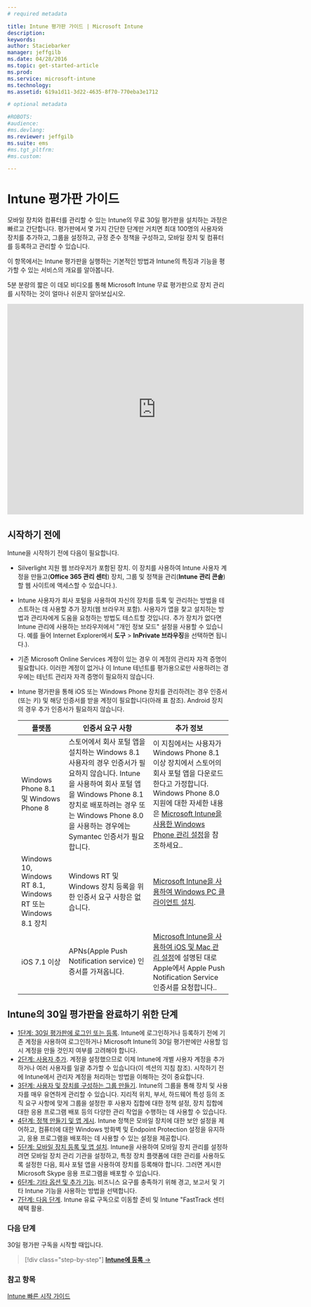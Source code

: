 ```yaml
---
# required metadata

title: Intune 평가판 가이드 | Microsoft Intune
description:
keywords:
author: Staciebarker
manager: jeffgilb
ms.date: 04/28/2016
ms.topic: get-started-article
ms.prod:
ms.service: microsoft-intune
ms.technology:
ms.assetid: 619a1d11-3d22-4635-8f70-770eba3e1712

# optional metadata

#ROBOTS:
#audience:
#ms.devlang:
ms.reviewer: jeffgilb
ms.suite: ems
#ms.tgt_pltfrm:
#ms.custom:

---
```


# Intune 평가판 가이드
모바일 장치와 컴퓨터를 관리할 수 있는 Intune의 무료 30일 평가판을 설치하는 과정은 빠르고 간단합니다. 평가판에서 몇 가지 간단한 단계만 거치면 최대 100명의 사용자와 장치를 추가하고, 그룹을 설정하고, 규정 준수 정책을 구성하고, 모바일 장치 및 컴퓨터를 등록하고 관리할 수 있습니다.

이 항목에서는 Intune 평가판을 실행하는 기본적인 방법과 Intune의 특징과 기능을 평가할 수 있는 서비스의 개요를 알아봅니다.

5분 분량의 짧은 이 데모 비디오를 통해 Microsoft Intune 무료 평가판으로 장치 관리를 시작하는 것이 얼마나 쉬운지 알아보십시오.

<iframe width="675" height="480" src="https://www.youtube.com/embed/ltcZvm4VOFU" frameborder="0" allowfullscreen></iframe>

## 시작하기 전에
Intune을 시작하기 전에 다음이 필요합니다.

-   Silverlight 지원 웹 브라우저가 포함된 장치. 이 장치를 사용하여 Intune 사용자 계정을 만들고(**Office 365 관리 센터**) 장치, 그룹 및 정책을 관리(**Intune 관리 콘솔**)할 웹 사이트에 액세스할 수 있습니다.).

-   Intune 사용자가 회사 포털을 사용하여 자신의 장치를 등록 및 관리하는 방법을 테스트하는 데 사용할 추가 장치(웹 브라우저 포함). 사용자가 앱을 찾고 설치하는 방법과 관리자에게 도움을 요청하는 방법도 테스트할 것입니다. 추가 장치가 없다면 Intune 관리에 사용하는 브라우저에서 "개인 정보 모드" 설정을 사용할 수 있습니다. 예를 들어 Internet Explorer에서 **도구** &gt; **InPrivate 브라우징**을 선택하면 됩니다.).

-   기존 Microsoft Online Services 계정이 있는 경우 이 계정의 관리자 자격 증명이 필요합니다. 이러한 계정이 없거나 이 Intune 테넌트를 평가용으로만 사용하려는 경우에는 테넌트 관리자 자격 증명이 필요하지 않습니다.

-   Intune 평가판을 통해 iOS 또는 Windows Phone 장치를 관리하려는 경우 인증서(또는 키) 및 해당 인증서를 받을 계정이 필요합니다(아래 표 참조). Android 장치의 경우 추가 인증서가 필요하지 않습니다.

    |플랫폼|인증서 요구 사항|추가 정보|
    |------------|----------------------------|--------------------|
    |Windows Phone 8.1 및 Windows Phone 8 |스토어에서 회사 포털 앱을 설치하는 Windows 8.1 사용자의 경우 인증서가 필요하지 않습니다. Intune을 사용하여 회사 포털 앱을 Windows Phone 8.1 장치로 배포하려는 경우 또는 Windows Phone 8.0을 사용하는 경우에는 Symantec 인증서가 필요합니다.|이 지침에서는 사용자가 Windows Phone 8.1 이상 장치에서 스토어의 회사 포털 앱을 다운로드한다고 가정합니다. Windows Phone 8.0 지원에 대한 자세한 내용은 [Microsoft Intune을 사용한 Windows Phone 관리 설정](/Intune/DeployUse/set-up-windows-phone-management-with-microsoft-intune)을 참조하세요..|
    |Windows 10, Windows RT 8.1, Windows RT 또는 Windows 8.1 장치|Windows RT 및 Windows 장치 등록을 위한 인증서 요구 사항은 없습니다.|[Microsoft Intune을 사용하여 Windows PC 클라이언트 설치](/Intune/DeployUse/install-the-windows-pc-client-with-microsoft-intune).|
    |iOS 7.1 이상|APNs(Apple Push Notification service) 인증서를 가져옵니다.|[Microsoft Intune을 사용하여 iOS 및 Mac 관리 설정](/Intune/DeployUse/set-up-ios-and-mac-management-with-microsoft-intune)에 설명된 대로 Apple에서 Apple Push Notification Service 인증서를 요청합니다..|

## Intune의 30일 평가판을 완료하기 위한 단계
- [1단계: 30일 평가판에 로그인 또는 등록](get-started-with-a-30-day-trial-of-microsoft-intune-step-1.md). Intune에 로그인하거나 등록하기 전에 기존 계정을 사용하여 로그인하거나 Microsoft Intune의 30일 평가판에만 사용할 임시 계정을 만들 것인지 여부를 고려해야 합니다.
- [2단계: 사용자 추가](get-started-with-a-30-day-trial-of-microsoft-intune-step-2.md). 계정을 설정했으므로 이제 Intune에 개별 사용자 계정을 추가하거나 여러 사용자를 일괄 추가할 수 있습니다(이 섹션의 지침 참조). 시작하기 전에 Intune에서 관리자 계정을 처리하는 방법을 이해하는 것이 중요합니다.
- [3단계: 사용자 및 장치를 구성하는 그룹 만들기](get-started-with-a-30-day-trial-of-microsoft-intune-step-3.md). Intune의 그룹을 통해 장치 및 사용자를 매우 유연하게 관리할 수 있습니다. 지리적 위치, 부서, 하드웨어 특성 등의 조직 요구 사항에 맞게 그룹을 설정한 후 사용자 집합에 대한 정책 설정, 장치 집합에 대한 응용 프로그램 배포 등의 다양한 관리 작업을 수행하는 데 사용할 수 있습니다.
- [4단계: 정책 만들기 및 앱 게시](get-started-with-a-30-day-trial-of-microsoft-intune-step-4.md). Intune 정책은 모바일 장치에 대한 보안 설정을 제어하고, 컴퓨터에 대한 Windows 방화벽 및 Endpoint Protection 설정을 유지하고, 응용 프로그램을 배포하는 데 사용할 수 있는 설정을 제공합니다.
- [5단계: 모바일 장치 등록 및 앱 설치](get-started-with-a-30-day-trial-of-microsoft-intune-step-5.md). Intune을 사용하여 모바일 장치 관리를 설정하려면 모바일 장치 관리 기관을 설정하고, 특정 장치 플랫폼에 대한 관리를 사용하도록 설정한 다음, 회사 포털 앱을 사용하여 장치를 등록해야 합니다. 그러면 게시한 Microsoft Skype 응용 프로그램을 배포할 수 있습니다.
- [6단계: 기타 옵션 및 추가 기능](get-started-with-a-30-day-trial-of-microsoft-intune-step-6.md). 비즈니스 요구를 충족하기 위해 경고, 보고서 및 기타 Intune 기능을 사용하는 방법을 선택합니다.
- [7단계: 다음 단계](get-started-with-a-30-day-trial-of-microsoft-intune-step-7.md). Intune 유료 구독으로 이동할 준비 및 Intune "FastTrack 센터 혜택 활용.


### 다음 단계
30일 평가판 구독을 시작할 때입니다.

>[!div class="step-by-step"]
[**Intune에 등록** &rarr;](.\get-started-with-a-30-day-trial-of-microsoft-intune-step-1.md)

### 참고 항목
[Intune 빠른 시작 가이드](/intune/get-started/start-with-a-paid-subscription-to-microsoft-intune)


<!--HONumber=May16_HO1-->


